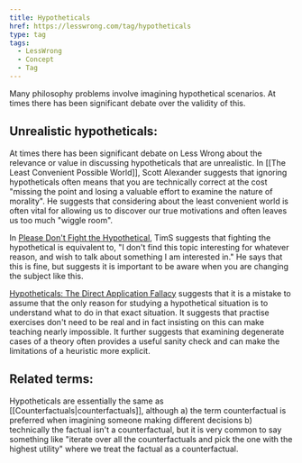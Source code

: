 ```yaml
---
title: Hypotheticals
href: https://lesswrong.com/tag/hypotheticals
type: tag
tags:
  - LessWrong
  - Concept
  - Tag
---
```


Many philosophy problems involve imagining hypothetical scenarios. At times there has been significant debate over the validity of this.

Unrealistic hypotheticals:
--------------------------

At times there has been significant debate on Less Wrong about the relevance or value in discussing hypotheticals that are unrealistic. In [[The Least Convenient Possible World]], Scott Alexander suggests that ignoring hypotheticals often means that you are technically correct at the cost "missing the point and losing a valuable effort to examine the nature of morality". He suggests that considering about the least convenient world is often vital for allowing us to discover our true motivations and often leaves us too much "wiggle room".

In [Please Don't Fight the Hypothetical](https://www.lesswrong.com/posts/s9hTXtAPn2ZEAWutr/please-don-t-fight-the-hypothetical), TimS suggests that fighting the hypothetical is equivalent to, "I don't find this topic interesting for whatever reason, and wish to talk about something I am interested in." He says that this is fine, but suggests it is important to be aware when you are changing the subject like this.

[Hypotheticals: The Direct Application Fallacy](https://www.lesswrong.com/posts/5y45Kry6GtWCFePjm/hypotheticals-the-direct-application-fallacy) suggests that it is a mistake to assume that the only reason for studying a hypothetical situation is to understand what to do in that exact situation. It suggests that practise exercises don't need to be real and in fact insisting on this can make teaching nearly impossible. It further suggests that examining degenerate cases of a theory often provides a useful sanity check and can make the limitations of a heuristic more explicit.

Related terms:
--------------

Hypotheticals are essentially the same as [[Counterfactuals|counterfactuals]], although a) the term counterfactual is preferred when imagining someone making different decisions b) technically the factual isn't a counterfactual, but it is very common to say something like "iterate over all the counterfactuals and pick the one with the highest utility" where we treat the factual as a counterfactual.